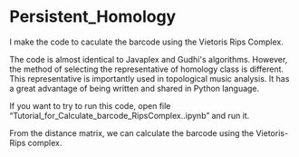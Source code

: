 # Persistent_Homology

I make the code to caculate the barcode using the Vietoris Rips Complex.

The code is almost identical to Javaplex and Gudhi's algorithms. 
However, the method of selecting the representative of homology class is different.
This representative is importantly used in topological music analysis. 
It has a great advantage of being written and shared in Python language.

If you want to try to run this code, open file “Tutorial_for_Calculate_barcode_RipsComplex..ipynb” and run it.

From the distance matrix, we can calculate the barcode using the Vietoris-Rips complex.
